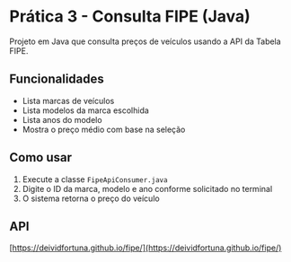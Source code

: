 # Prática 3 - Consulta FIPE (Java)

Projeto em Java que consulta preços de veículos usando a API da Tabela FIPE.

## Funcionalidades

- Lista marcas de veículos
- Lista modelos da marca escolhida
- Lista anos do modelo
- Mostra o preço médio com base na seleção

## Como usar

1. Execute a classe `FipeApiConsumer.java`
2. Digite o ID da marca, modelo e ano conforme solicitado no terminal
3. O sistema retorna o preço do veículo

## API

[https://deividfortuna.github.io/fipe/](https://deividfortuna.github.io/fipe/)
